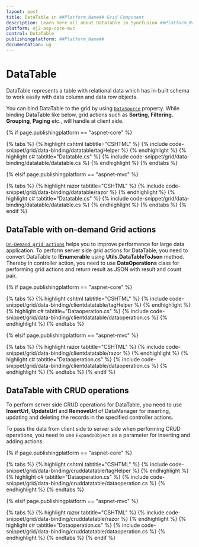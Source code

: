 ```yaml
---
layout: post
title: DataTable in ##Platform_Name## Grid Component
description: Learn here all about DataTable in Syncfusion ##Platform_Name## Grid component of Syncfusion Essential JS 2 and more.
platform: ej2-asp-core-mvc
control: DataTable
publishingplatform: ##Platform_Name##
documentation: ug
---
```



# DataTable

DataTable represents a table with relational data which has in-built schema to work easily with data column and data row objects.

You can bind DataTable to the grid by using [`DataSource`](https://help.syncfusion.com/cr/aspnetcore-js2/Syncfusion.EJ2.Grids.Grid.html#Syncfusion_EJ2_Grids_Grid_DataSource) property. While binding DataTable like below, grid actions such as **Sorting**, **Filtering**, **Grouping**, **Paging** etc., will handle at client side.

{% if page.publishingplatform == "aspnet-core" %}

{% tabs %}
{% highlight cshtml tabtitle="CSHTML" %}
{% include code-snippet/grid/data-binding/datatable/tagHelper %}
{% endhighlight %}
{% highlight c# tabtitle="Datatable.cs" %}
{% include code-snippet/grid/data-binding/datatable/datatable.cs %}
{% endhighlight %}
{% endtabs %}

{% elsif page.publishingplatform == "aspnet-mvc" %}

{% tabs %}
{% highlight razor tabtitle="CSHTML" %}
{% include code-snippet/grid/data-binding/datatable/razor %}
{% endhighlight %}
{% highlight c# tabtitle="Datatable.cs" %}
{% include code-snippet/grid/data-binding/datatable/datatable.cs %}
{% endhighlight %}
{% endtabs %}
{% endif %}



## DataTable with on-demand Grid actions

[`On-Demand grid actions`](#handling-on-demand-grid-actions/) helps you to improve performance for large data application. To perform server side grid actions for DataTable, you need to convert DataTable to **IEnumerable** using **Utils.DataTableToJson** method. Thereby in controller action, you need to use **DataOperations** class for performing grid actions and return result as JSON with result and count pair.

{% if page.publishingplatform == "aspnet-core" %}

{% tabs %}
{% highlight cshtml tabtitle="CSHTML" %}
{% include code-snippet/grid/data-binding/clientdatatable/tagHelper %}
{% endhighlight %}
{% highlight c# tabtitle="Dataoperation.cs" %}
{% include code-snippet/grid/data-binding/clientdatatable/dataoperation.cs %}
{% endhighlight %}
{% endtabs %}

{% elsif page.publishingplatform == "aspnet-mvc" %}

{% tabs %}
{% highlight razor tabtitle="CSHTML" %}
{% include code-snippet/grid/data-binding/clientdatatable/razor %}
{% endhighlight %}
{% highlight c# tabtitle="Dataoperation.cs" %}
{% include code-snippet/grid/data-binding/clientdatatable/dataoperation.cs %}
{% endhighlight %}
{% endtabs %}
{% endif %}



## DataTable with CRUD operations

To perform server side CRUD operations for DataTable, you need to use **InsertUrl**, **UpdateUrl** and **RemoveUrl** of DataManager for inserting, updating and deleting the records in the specified controller actions.

To pass the data from client side to server side when performing CRUD operations, you need to use `ExpandoObject` as a parameter for inserting and adding actions.

{% if page.publishingplatform == "aspnet-core" %}

{% tabs %}
{% highlight cshtml tabtitle="CSHTML" %}
{% include code-snippet/grid/data-binding/cruddatatable/tagHelper %}
{% endhighlight %}
{% highlight c# tabtitle="Dataoperation.cs" %}
{% include code-snippet/grid/data-binding/cruddatatable/dataoperation.cs %}
{% endhighlight %}
{% endtabs %}

{% elsif page.publishingplatform == "aspnet-mvc" %}

{% tabs %}
{% highlight razor tabtitle="CSHTML" %}
{% include code-snippet/grid/data-binding/cruddatatable/razor %}
{% endhighlight %}
{% highlight c# tabtitle="Dataoperation.cs" %}
{% include code-snippet/grid/data-binding/cruddatatable/dataoperation.cs %}
{% endhighlight %}
{% endtabs %}
{% endif %}

